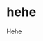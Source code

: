 # hehe
Hehe


<!-- Security scan triggered at 2025-09-01 23:18:01 -->

<!-- Security scan triggered at 2025-09-07 01:47:28 -->